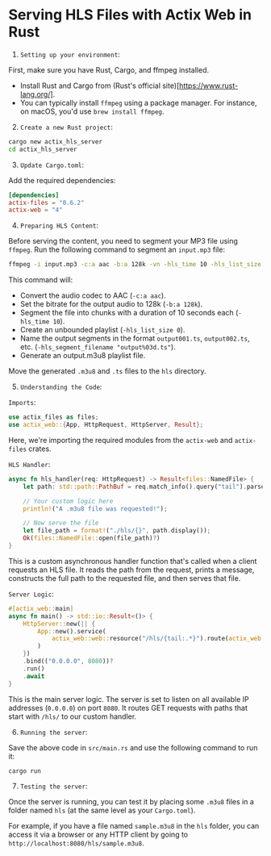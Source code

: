 # Serving HLS Files with Actix Web in Rust

1. `Setting up your environment`:

First, make sure you have Rust, Cargo, and ffmpeg installed.

- Install Rust and Cargo from (Rust's official site)[https://www.rust-lang.org/].
- You can typically install `ffmpeg` using a package manager. For instance, on macOS, you'd use `brew install ffmpeg`.

2. `Create a new Rust project`:

```bash
cargo new actix_hls_server
cd actix_hls_server
```

3. `Update Cargo.toml`:

Add the required dependencies:

```toml
[dependencies]
actix-files = "0.6.2"
actix-web = "4"
```

4. `Preparing HLS Content`:

Before serving the content, you need to segment your MP3 file using `ffmpeg`. Run the following command to segment an `input.mp3` file:

```bash
ffmpeg -i input.mp3 -c:a aac -b:a 128k -vn -hls_time 10 -hls_list_size 0 -hls_segment_filename "output%03d.ts" output.m3u8
```

This command will:

- Convert the audio codec to AAC (`-c:a aac`).
- Set the bitrate for the output audio to 128k (`-b:a 128k`).
- Segment the file into chunks with a duration of 10 seconds each (`-hls_time 10`).
- Create an unbounded playlist (`-hls_list_size 0`).
- Name the output segments in the format `output001.ts`, `output002.ts`, etc. (`-hls_segment_filename "output%03d.ts"`).
- Generate an output.m3u8 playlist file.

Move the generated `.m3u8` and `.ts` files to the `hls` directory.

5. `Understanding the Code`:

`Imports`:

```rs
use actix_files as files;
use actix_web::{App, HttpRequest, HttpServer, Result};
```

Here, we're importing the required modules from the `actix-web` and `actix-files` crates.

`HLS Handler`:

```rs
async fn hls_handler(req: HttpRequest) -> Result<files::NamedFile> {
    let path: std::path::PathBuf = req.match_info().query("tail").parse().unwrap();

    // Your custom logic here
    println!("A .m3u8 file was requested!");

    // Now serve the file
    let file_path = format!("./hls/{}", path.display());
    Ok(files::NamedFile::open(file_path)?)
}
```

This is a custom asynchronous handler function that's called when a client requests an HLS file. It reads the path from the request, prints a message, constructs the full path to the requested file, and then serves that file.

`Server Logic`:

```rs
#[actix_web::main]
async fn main() -> std::io::Result<()> {
    HttpServer::new(|| {
        App::new().service(
            actix_web::web::resource("/hls/{tail:.*}").route(actix_web::web::get().to(hls_handler)),
        )
    })
    .bind(("0.0.0.0", 8080))?
    .run()
    .await
}
```

This is the main server logic. The server is set to listen on all available IP addresses (`0.0.0.0`) on port `8080`. It routes GET requests with paths that start with `/hls/` to our custom handler.

6. `Running the server`:

Save the above code in `src/main.rs` and use the following command to run it:

```bash
cargo run
```

7. `Testing the server`:

Once the server is running, you can test it by placing some `.m3u8` files in a folder named `hls` (at the same level as your `Cargo.toml`).

For example, if you have a file named `sample.m3u8` in the `hls` folder, you can access it via a browser or any HTTP client by going to `http://localhost:8080/hls/sample.m3u8`.
